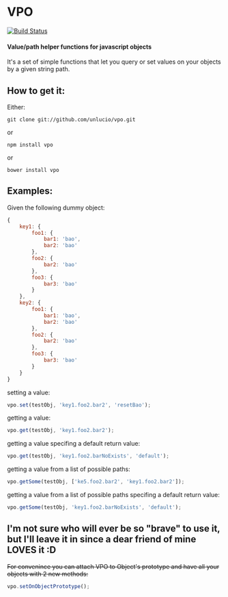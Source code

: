 # VPO

[![Build Status](https://travis-ci.org/unlucio/vpo.svg?branch=master)](https://travis-ci.org/unlucio/vpo)

#### Value/path helper functions for javascript objects

It's a set of simple functions that let you query or set values on your objects by a given string path.

## How to get it:

Either:

```
git clone git://github.com/unlucio/vpo.git
```

or

```
npm install vpo
```

or

```
bower install vpo
```

## Examples:

Given the following dummy object:

```javascript
{
	key1: {
		foo1: {
			bar1: 'bao',
			bar2: 'bao'
		},
		foo2: {
			bar2: 'bao'
		},
		foo3: {
			bar3: 'bao'
		}
	},
	key2: {
		foo1: {
			bar1: 'bao',
			bar2: 'bao'
		},
		foo2: {
			bar2: 'bao'
		},
		foo3: {
			bar3: 'bao'
		}
	}
}
```

setting a value:

``` javascript
vpo.set(testObj, 'key1.foo2.bar2', 'resetBao');
```

getting a value:

``` javascript
vpo.get(testObj, 'key1.foo2.bar2');
```

getting a value specifing a default return value:

``` javascript
vpo.get(testObj, 'key1.foo2.barNoExists', 'default');
```

getting a value from a list of possible paths:

``` javascript
vpo.getSome(testObj, ['ke5.foo2.bar2', 'key1.foo2.bar2']);
```

getting a value from a list of possible paths specifing a default return value:

``` javascript
vpo.getSome(testObj, 'key1.foo2.barNoExists', 'default');
```

## I'm not sure who will ever be so "brave" to use it, but I'll leave it in since a dear friend of mine LOVES it :D

~~For convenince you can attach VPO to Object's prototype and have all your objects with 2 new methods:~~

``` javascript
vpo.setOnObjectPrototype();
```
